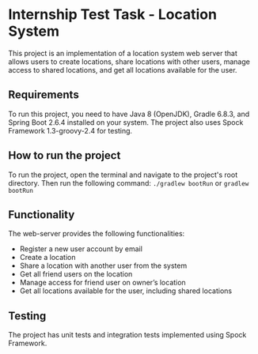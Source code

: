 # Internship Test Task - Location System
This project is an implementation of a location system web server that allows users to create locations, share locations with other users, manage access to shared locations, and get all locations available for the user.

## Requirements
To run this project, you need to have Java 8 (OpenJDK), Gradle 6.8.3, and Spring Boot 2.6.4 installed on your system. The project also uses Spock Framework 1.3-groovy-2.4 for testing.

## How to run the project
To run the project, open the terminal and navigate to the project's root directory. Then run the following command: `./gradlew bootRun` or `gradlew bootRun` 

## Functionality
The web-server provides the following functionalities:

* Register a new user account by email
* Create a location
* Share a location with another user from the system
* Get all friend users on the location
* Manage access for friend user on owner’s location
* Get all locations available for the user, including shared locations

## Testing
The project has unit tests and integration tests implemented using Spock Framework.
